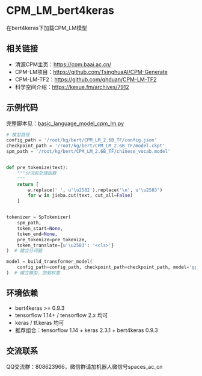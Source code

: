 # CPM_LM_bert4keras
在bert4keras下加载CPM_LM模型

## 相关链接

- 清源CPM主页：https://cpm.baai.ac.cn/
- CPM-LM项目：https://github.com/TsinghuaAI/CPM-Generate
- CPM-LM-TF2：https://github.com/qhduan/CPM-LM-TF2
- 科学空间介绍：https://kexue.fm/archives/7912

## 示例代码

完整脚本见：[basic_language_model_cpm_lm.py](https://github.com/bojone/bert4keras/blob/master/examples/basic_language_model_cpm_lm.py)

```python
# 模型路径
config_path = '/root/kg/bert/CPM_LM_2.6B_TF/config.json'
checkpoint_path = '/root/kg/bert/CPM_LM_2.6B_TF/model.ckpt'
spm_path = '/root/kg/bert/CPM_LM_2.6B_TF/chinese_vocab.model'


def pre_tokenize(text):
    """分词前处理函数
    """
    return [
        w.replace(' ', u'\u2582').replace('\n', u'\u2583')
        for w in jieba.cut(text, cut_all=False)
    ]


tokenizer = SpTokenizer(
    spm_path,
    token_start=None,
    token_end=None,
    pre_tokenize=pre_tokenize,
    token_translate={u'\u2583': '<cls>'}
)  # 建立分词器

model = build_transformer_model(
    config_path=config_path, checkpoint_path=checkpoint_path, model='gpt2'
)  # 建立模型，加载权重
```

## 环境依赖

- bert4keras >= 0.9.3
- tensorflow 1.14+ / tensorflow 2.x 均可
- keras / tf.keras 均可
- 推荐组合：tensorflow 1.14 + keras 2.3.1 + bert4keras 0.9.3

## 交流联系

QQ交流群：808623966，微信群请加机器人微信号spaces_ac_cn
